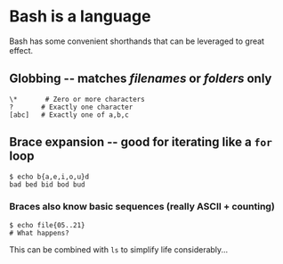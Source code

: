 # Bash is a language

Bash has some convenient shorthands that can be leveraged to great
effect.

## Globbing -- matches *filenames* or *folders* only

```
\*       # Zero or more characters
?       # Exactly one character
[abc]   # Exactly one of a,b,c
```

## Brace expansion -- good for iterating like a `for` loop

```shell
$ echo b{a,e,i,o,u}d
bad bed bid bod bud
```

### Braces also know basic sequences (really ASCII + counting)

```shell
$ echo file{05..21}
# What happens?
```

This can be combined with `ls` to simplify life considerably...
